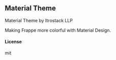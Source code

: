 ## Material Theme

Material Theme by Itrostack LLP

Making Frappe more colorful with Material Design.

#### License

mit
